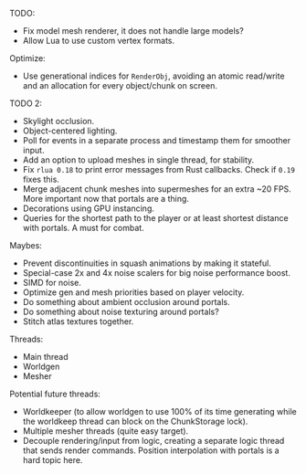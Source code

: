 
TODO:

- Fix model mesh renderer, it does not handle large models?
- Allow Lua to use custom vertex formats.

Optimize:

- Use generational indices for `RenderObj`, avoiding an atomic read/write and an allocation for
    every object/chunk on screen.

TODO 2:

- Skylight occlusion.
- Object-centered lighting.
- Poll for events in a separate process and timestamp them for smoother input.
- Add an option to upload meshes in single thread, for stability.
- Fix `rlua 0.18` to print error messages from Rust callbacks.
    Check if `0.19` fixes this.
- Merge adjacent chunk meshes into supermeshes for an extra ~20 FPS.
    More important now that portals are a thing.
- Decorations using GPU instancing.
- Queries for the shortest path to the player or at least shortest distance with portals.
    A must for combat.


Maybes:
- Prevent discontinuities in squash animations by making it stateful.
- Special-case 2x and 4x noise scalers for big noise performance boost.
- SIMD for noise.
- Optimize gen and mesh priorities based on player velocity.
- Do something about ambient occlusion around portals.
- Do something about noise texturing around portals?
- Stitch atlas textures together.


Threads:

- Main thread
- Worldgen
- Mesher


Potential future threads:
- Worldkeeper (to allow worldgen to use 100% of its time generating while the worldkeep thread can
    block on the ChunkStorage lock).
- Multiple mesher threads (quite easy target).
- Decouple rendering/input from logic, creating a separate logic thread that sends render commands.
    Position interpolation with portals is a hard topic here.
